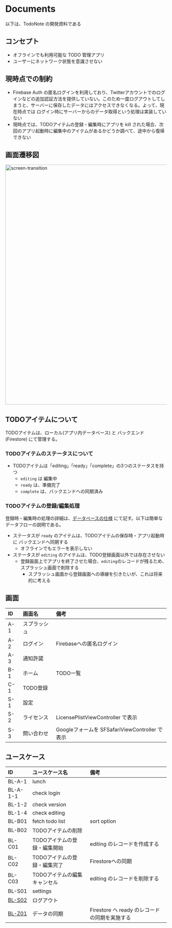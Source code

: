 # Documents

以下は、TodoNote の開発資料である

## コンセプト

* オフラインでも利用可能な TODO 管理アプリ
* ユーザーにネットワーク状態を意識させない

## 現時点での制約

* Firebase Auth の匿名ログインを利用しており、Twitterアカウントでのログインなどの追加認証方法を提供していない。このため一度ログアウトしてしまうと、サーバーに保存したデータにはアクセスできなくなる。よって、現在時点では ログイン時にサーバーからのデータ取得という処理は実装していない
* 現時点では、TODOアイテムの登録・編集時にアプリを kill された場合、次回のアプリ起動時に編集中のアイテムがあるかどうか調べて、途中から復帰できない

## 画面遷移図

<img width="749" alt="screen-transition" src="https://github.com/CH3COOH/todonote-ios/assets/137952/dbdc0ac1-96f2-4873-ade5-7f9c9cbc7da1">

## TODOアイテムについて

TODOアイテムは、ローカル(アプリ内データベース) と バックエンド (Firestore) にて管理する。

### TODOアイテムのステータスについて

* TODOアイテムは「editing」「ready」「complete」の3つのステータスを持つ
    * `editing` は 編集中
    * `ready` は、準備完了
    * `complete` は、バックエンドへの同期済み

### TODOアイテムの登録/編集処理

登録時・編集時の処理の詳細は、[データベースの仕様](./Database.md) にて記す。以下は簡単なデータフローの説明である。

* ステータスが `ready` のアイテムは、TODOアイテムの保存時・アプリ起動時に バックエンドへ同期する
    * オフラインでもエラーを表示しない
* ステータスが `editing` のアイテムは、TODO登録画面以外では存在させない
    * 登録画面上でアプリを終了させた場合、`editing`のレコードが残るため、スプラッシュ画面で削除する
        * スプラッシュ画面から登録画面への導線を引きたいが、これは将来的に考える

## 画面

| ID   | 画面名 | 備考 |
|:-----|:-----|:-----|
| A-1  | スプラッシュ | |
| A-2  | ログイン  | Firebaseへの匿名ログイン |
| A-3  | 通知許諾  | |
| B-1  | ホーム    | TODO一覧 |
| C-1  | TODO登録  | |
| S-1  | 設定  | |
| S-2  | ライセンス  | LicensePlistViewController で表示 |
| S-3  | 問い合わせ  | Googleフォームを SFSafariViewController で表示 |

## ユースケース

| ID   | ユースケース名 | 備考 |
|:-----|:-----|:-----|
| BL-A-1  | lunch  | |
| BL-A-1-1  | check login  | |
| BL-1-2  | check version | |
| BL-1-4  | check editing  | |
| BL-B01  | fetch todo list  | sort option |
| BL-B02  | TODOアイテムの削除 | |
| BL-C01  | TODOアイテムの登録・編集開始  | editing のレコードを作成する |
| BL-C02  | TODOアイテムの登録・編集完了  | Firestoreへの同期 |
| BL-C03  | TODOアイテムの編集キャンセル  | editing のレコードを削除する |
| BL-S01 | settings  | |
| [BL-S02](./BL-S02.md)  | ログアウト  | |
| [BL-Z01](./BL-Z01.md)  | データの同期 | Firestore へ ready のレコードの同期を実施する |
